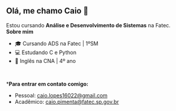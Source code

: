 ## Olá, me chamo Caio 👋

Estou cursando **Análise e Desenvolvimento de Sistemas** na Fatec.
 <br>
**Sobre mim**

- 🎓 Cursando ADS na Fatec | 1ºSM
- 💻 Estudando C e Python
- 📕 Inglês na CNA | 4º ano
<br>

***Para entrar em contato comigo:**
- Pessoal: caio.lopes16022@gmail.com 
- Acadêmico: caio.pimenta@fatec.sp.gov.br
 
<br>



<!--
**Caio-Lopes16/Caio-Lopes16** is a ✨ _special_ ✨ repository because its `README.md` (this file) appears on your GitHub profile.

Here are some ideas to get you started:

- 🔭 I’m currently working on ...
- 🌱 I’m currently learning ...
- 👯 I’m looking to collaborate on ...
- 🤔 I’m looking for help with ...
- 💬 Ask me about ...
- 📫 How to reach me: ...
- 😄 Pronouns: ...
- ⚡ Fun fact: ...
-->
